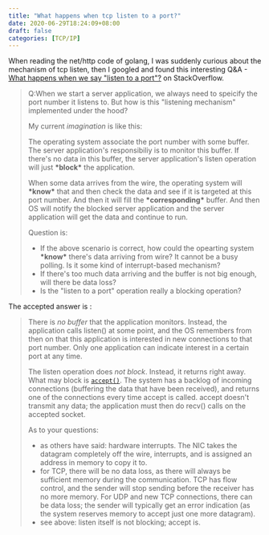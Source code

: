 ```yaml
---
title: "What happens when tcp listen to a port?"
date: 2020-06-29T18:24:09+08:00
draft: false
categories: [TCP/IP]
---
```


When reading the net/http code of golang, I was suddenly curious about the mechanism of tcp listen, then I googled and found this interesting Q&A - [What happens when we say "listen to a port"?](https://stackoverflow.com/questions/4530187/what-happens-when-we-say-listen-to-a-port) on StackOverflow.

> Q:When we start a server application, we always need to speicify the port number it listens to. But how is this "listening mechanism" implemented under the hood?
>
> My current _imagination_ is like this:
>
> The operating system associate the port number with some buffer. The server application's responsibiliy is to monitor this buffer. If there's no data in this buffer, the server application's listen operation will just **\*block\*** the application.
>
> When some data arrives from the wire, the operating system will **\*know\*** that and then check the data and see if it is targeted at this port number. And then it will fill the **\*corresponding\*** buffer. And then OS will notify the blocked server application and the server application will get the data and continue to run.
>
> Question is:
>
> - If the above scenario is correct, how could the opearting system **\*know\*** there's data arriving from wire? It cannot be a busy polling. Is it some kind of interrupt-based mechanism?
> - If there's too much data arriving and the buffer is not big enough, will there be data loss?
> - Is the "listen to a port" operation really a blocking operation?

The accepted answer is :

> There is _no buffer_ that the application monitors. Instead, the application calls listen() at some point, and the OS remembers from then on that this application is interested in new connections to that port number. Only one application can indicate interest in a certain port at any time.
>
> The listen operation does _not block_. Instead, it returns right away. What may block is [`accept()`](http://linux.die.net/man/2/accept). The system has a backlog of incoming connections (buffering the data that have been received), and returns one of the connections every time accept is called. accept doesn't transmit any data; the application must then do recv() calls on the accepted socket.
>
> As to your questions:
>
> - as others have said: hardware interrupts. The NIC takes the datagram completely off the wire, interrupts, and is assigned an address in memory to copy it to.
> - for TCP, there will be no data loss, as there will always be sufficient memory during the communication. TCP has flow control, and the sender will stop sending before the receiver has no more memory. For UDP and new TCP connections, there can be data loss; the sender will typically get an error indication (as the system reserves memory to accept just one more datagram).
> - see above: listen itself is not blocking; accept is.
